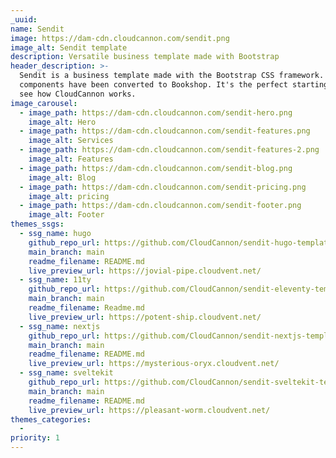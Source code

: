 ```yaml
---
_uuid:
name: Sendit
image: https://dam-cdn.cloudcannon.com/sendit.png
image_alt: Sendit template
description: Versatile business template made with Bootstrap
header_description: >-
  Sendit is a business template made with the Bootstrap CSS framework. The
  components have been converted to Bookshop. It's the perfect starting point to
  see how CloudCannon works.
image_carousel:
  - image_path: https://dam-cdn.cloudcannon.com/sendit-hero.png
    image_alt: Hero
  - image_path: https://dam-cdn.cloudcannon.com/sendit-features.png
    image_alt: Services
  - image_path: https://dam-cdn.cloudcannon.com/sendit-features-2.png
    image_alt: Features
  - image_path: https://dam-cdn.cloudcannon.com/sendit-blog.png
    image_alt: Blog
  - image_path: https://dam-cdn.cloudcannon.com/sendit-pricing.png
    image_alt: pricing
  - image_path: https://dam-cdn.cloudcannon.com/sendit-footer.png
    image_alt: Footer
themes_ssgs:
  - ssg_name: hugo
    github_repo_url: https://github.com/CloudCannon/sendit-hugo-template
    main_branch: main
    readme_filename: README.md
    live_preview_url: https://jovial-pipe.cloudvent.net/
  - ssg_name: 11ty
    github_repo_url: https://github.com/CloudCannon/sendit-eleventy-template
    main_branch: main
    readme_filename: Readme.md
    live_preview_url: https://potent-ship.cloudvent.net/
  - ssg_name: nextjs
    github_repo_url: https://github.com/CloudCannon/sendit-nextjs-template
    main_branch: main
    readme_filename: README.md
    live_preview_url: https://mysterious-oryx.cloudvent.net/
  - ssg_name: sveltekit
    github_repo_url: https://github.com/CloudCannon/sendit-sveltekit-template
    main_branch: main
    readme_filename: README.md
    live_preview_url: https://pleasant-worm.cloudvent.net/
themes_categories:
  -
priority: 1
---
```

